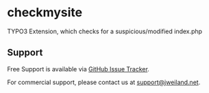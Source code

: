 # checkmysite
TYPO3 Extension, which checks for a suspicious/modified index.php

## Support

Free Support is available via [GitHub Issue Tracker](https://github.com/jweiland-net/checkmysite/issues).

For commercial support, please contact us at [support@jweiland.net](support@jweiland.net).
